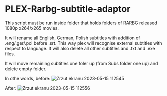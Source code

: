 # PLEX-Rarbg-subtitle-adaptor

This script must be run inside folder that holds folders of RARBG released 1080p x264/x265 movies.

It will rename all English, German, Polish subtitles with addition of .eng/.ger/.pol before .srt. This way plex will recognise external subtitles with respect to language. It will also delete all other subtitles and .txt and .exe files.

It will move remaining subtitles one foler up (from Subs folder one up) and delete empty folder.

In othe words, before:
![Zrzut ekranu 2023-05-15 112545](https://github.com/cichy45/PLEX-Rarbg-subtitle-adaptor/assets/86913474/0939b6c8-cdf7-4929-a095-70e1981dece0)

After:
![Zrzut ekranu 2023-05-15 112556](https://github.com/cichy45/PLEX-Rarbg-subtitle-adaptor/assets/86913474/7b3913d0-5f8f-42f5-b28b-16d447e29840)

